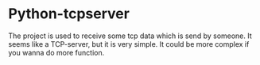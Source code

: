 # Python-tcpserver

The project is used to receive some tcp data which is send by someone. 
It seems like a TCP-server, but it is very simple.
It could be more complex if you wanna do more function.
